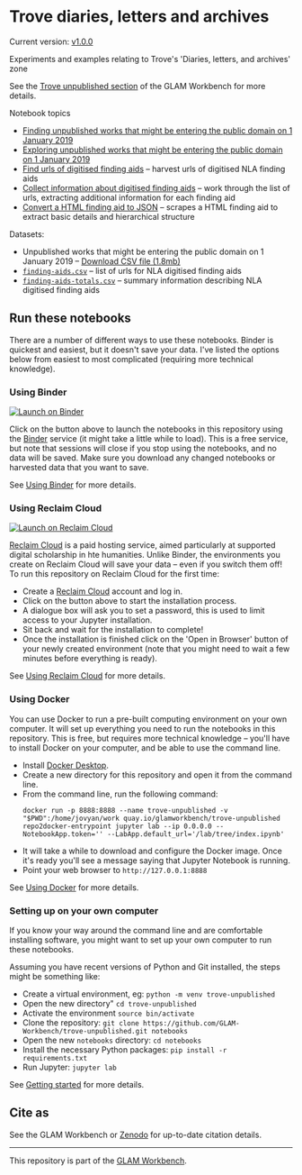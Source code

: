 # Trove diaries, letters and archives

Current version: [v1.0.0](https://github.com/GLAM-Workbench/trove-unpublished/releases/tag/v1.0.0)

Experiments and examples relating to Trove's 'Diaries, letters, and archives' zone

See the [Trove unpublished section](https://glam-workbench.net/trove-unpublished/) of the GLAM Workbench for more details.

Notebook topics

* [Finding unpublished works that might be entering the public domain on 1 January 2019](Finding-unpublished-works-entering-public-domain.ipynb)
* [Exploring unpublished works that might be entering the public domain on 1 January 2019](Exploring-unpublished-works-entering-public-domain.ipynb)
* [Find urls of digitised finding aids](find-finding-aids.ipynb) – harvest urls of digitised NLA finding aids
* [Collect information about digitised finding aids](get-info-finding-aids.ipynb) – work through the list of urls, extracting additional information for each finding aid
* [Convert a HTML finding aid to JSON](convert-fa-to-json.ipynb) – scrapes a HTML finding aid to extract basic details and hierarchical structure

Datasets:

* Unpublished works that might be entering the public domain on 1 January 2019 &ndash; [Download CSV file  (1.8mb)](https://github.com/GLAM-Workbench/trove-unpublished/blob/master/unpublished_works_entering_pd_20181006.csv)
* [`finding-aids.csv`](https://github.com/GLAM-Workbench/nla-finding-aids-data/blob/main/finding-aids.csv) – list of urls for NLA digitised finding aids 
* [`finding-aids-totals.csv`](https://github.com/GLAM-Workbench/nla-finding-aids-data/blob/main/finding-aids-totals.csv) – summary information describing NLA digitised finding aids

<!-- START RUN INFO -->

## Run these notebooks

There are a number of different ways to use these notebooks. Binder is quickest and easiest, but it doesn't save your data. I've listed the options below from easiest to most complicated (requiring more technical knowledge).

### Using Binder

[![Launch on Binder](https://mybinder.org/badge_logo.svg)](https://mybinder.org/v2/gh/GLAM-Workbench/trove-unpublished/master/?urlpath=lab/tree/index.ipynb)

Click on the button above to launch the notebooks in this repository using the [Binder](https://mybinder.org/) service (it might take a little while to load). This is a free service, but note that sessions will close if you stop using the notebooks, and no data will be saved. Make sure you download any changed notebooks or harvested data that you want to save.

See [Using Binder](https://glam-workbench.net/using-binder/) for more details.

### Using Reclaim Cloud

[![Launch on Reclaim Cloud](https://glam-workbench.github.io/images/launch-on-reclaim-cloud.svg)](https://app.my.reclaim.cloud/?manifest=https://raw.githubusercontent.com/GLAM-Workbench/trove-unpublished/master/reclaim-manifest.jps)

[Reclaim Cloud](https://reclaim.cloud/) is a paid hosting service, aimed particularly at supported digital scholarship in hte humanities. Unlike Binder, the environments you create on Reclaim Cloud will save your data – even if you switch them off! To run this repository on Reclaim Cloud for the first time:

* Create a [Reclaim Cloud](https://reclaim.cloud/) account and log in.
* Click on the button above to start the installation process.
* A dialogue box will ask you to set a password, this is used to limit access to your Jupyter installation.
* Sit back and wait for the installation to complete!
* Once the installation is finished click on the 'Open in Browser' button of your newly created environment (note that you might need to wait a few minutes before everything is ready).

See [Using Reclaim Cloud](https://glam-workbench.net/using-reclaim-cloud/) for more details.

### Using Docker

You can use Docker to run a pre-built computing environment on your own computer. It will set up everything you need to run the notebooks in this repository. This is free, but requires more technical knowledge – you'll have to install Docker on your computer, and be able to use the command line.

* Install [Docker Desktop](https://docs.docker.com/get-docker/).
* Create a new directory for this repository and open it from the command line.
* From the command line, run the following command:  
  ```
  docker run -p 8888:8888 --name trove-unpublished -v "$PWD":/home/jovyan/work quay.io/glamworkbench/trove-unpublished repo2docker-entrypoint jupyter lab --ip 0.0.0.0 --NotebookApp.token='' --LabApp.default_url='/lab/tree/index.ipynb'
  ```
* It will take a while to download and configure the Docker image. Once it's ready you'll see a message saying that Jupyter Notebook is running.
* Point your web browser to `http://127.0.0.1:8888`

See [Using Docker](https://glam-workbench.net/using-docker/) for more details.

### Setting up on your own computer

If you know your way around the command line and are comfortable installing software, you might want to set up your own computer to run these notebooks.

Assuming you have recent versions of Python and Git installed, the steps might be something like:

* Create a virtual environment, eg: `python -m venv trove-unpublished`
* Open the new directory" `cd trove-unpublished`
* Activate the environment `source bin/activate`
* Clone the repository: `git clone https://github.com/GLAM-Workbench/trove-unpublished.git notebooks`
* Open the new `notebooks` directory: `cd notebooks`
* Install the necessary Python packages: `pip install -r requirements.txt`
* Run Jupyter: `jupyter lab`

See [Getting started](https://glam-workbench.net/getting-started/#using-python-on-your-own-computer) for more details.

<!-- END RUN INFO -->

## Cite as

See the GLAM Workbench or [Zenodo](https://doi.org/10.5281/zenodo.3549343) for up-to-date citation details.

----

This repository is part of the [GLAM Workbench](https://glam-workbench.net/). 